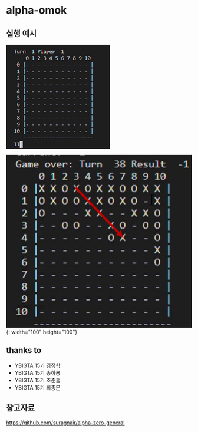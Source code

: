 # alpha-omok

## 실행 예시
![example](./imgs/강화.gif)

![endgame](./imgs/endgame.png){: width="100" height="100"}

## thanks to
- YBIGTA 15기 김정학
- YBIGTA 15기 송하룡
- YBIGTA 15기 조준흠
- YBIGTA 15기 최종문

## 참고자료
<https://github.com/suragnair/alpha-zero-general>
